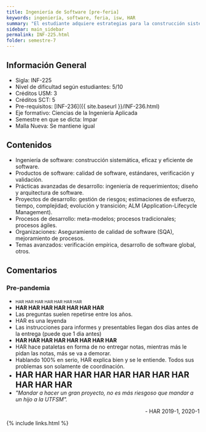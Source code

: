 ```yaml
---
title: Ingeniería de Software [pre-feria]
keywords: ingeniería, software, feria, isw, HAR
summary: "El estudiante adquiere estrategias para la construcción sistemática, eficaz y eficiente de sistemas de software eficaces y eficientes. El estudiante desarrolla la habilidad de utilizar técnicas de ingeniería y de gestión para todas las disciplinas de la producción de software, llevando a cabo el desarrollo parcial en equipo de una aplicación específica. Las notas llegan dos años después de dado el ramo."
sidebar: main_sidebar
permalink: INF-225.html
folder: semestre-7
---
```


## Información General

- Sigla: INF-225
- Nivel de dificultad según estudiantes: 5/10
- Créditos USM: 3
- Créditos SCT: 5
- Pre-requisitos: [INF-236]({{ site.baseurl }}/INF-236.html)
- Eje formativo: Ciencias de la Ingeniería Aplicada
- Semestre en que se dicta: Impar
- Malla Nueva: Se mantiene igual

## Contenidos

- Ingeniería de software: construcción sistemática, eficaz y eficiente de software.
- Productos de software: calidad de software, estándares, verificación y validación.
- Prácticas avanzadas de desarrollo: ingeniería de requerimientos; diseño y arquitectura de
software.
- Proyectos de desarrollo: gestión de riesgos; estimaciones de esfuerzo, tiempo, complejidad;
evolución y transición; ALM (Application-Lifecycle Management).
- Procesos de desarrollo: meta-modelos; procesos tradicionales; procesos ágiles.
- Organizaciones: Aseguramiento de calidad de software (SQA), mejoramiento de procesos.
- Temas avanzados: verificación empírica, desarrollo de software global, otros.

## Comentarios

### Pre-pandemia

- <span style = "font-size: 8pt">HAR HAR HAR HAR HAR HAR HAR</span>
- **HAR HAR HAR HAR HAR HAR HAR**
- Las preguntas suelen repetirse entre los años.
- HAR es una leyenda
- Las instrucciones para informes y presentables llegan dos días antes de la entrega (puede que 1 dia antes)
- **HAR HAR HAR HAR HAR HAR HAR HAR**
- HAR hace pataletas en forma de no entregar notas, mientras más le pidan las notas, más se va a demorar.
- Hablando 100% en serio, HAR explica bien y se le entiende. Todos sus problemas son solamente de coordinación.
- <span style = "font-size:16pt">**HAR HAR HAR HAR HAR HAR HAR HAR HAR HAR HAR HAR**</span>
- *"Mandar a hacer un gran proyecto, no es más riesgoso que mandar a un hijo a la UTFSM".*

<div align="right">- HAR 2019-1, 2020-1</div>

{% include links.html %}
